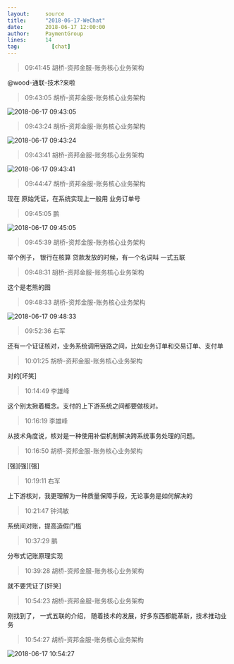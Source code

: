 ```yaml
---
layout:     source 
title:      "2018-06-17-WeChat"
date:       2018-06-17 12:00:00
author:     PaymentGroup
lines:      14 
tag:		  [chat]
---
```

> 09:41:45  胡桥-资邦金服-账务核心业务架构  
   
@wood-通联-技术?来啦  
   
> 09:43:05  胡桥-资邦金服-账务核心业务架构  
   
![2018-06-17 09:43:05](http://static.cocolian.org/img/20180617_094305.png) 
   
> 09:43:24  胡桥-资邦金服-账务核心业务架构  
   
![2018-06-17 09:43:24](http://static.cocolian.org/img/20180617_094324.png) 
   
> 09:43:41  胡桥-资邦金服-账务核心业务架构  
   
![2018-06-17 09:43:41](http://static.cocolian.org/img/20180617_094341.png) 
   
> 09:44:47  胡桥-资邦金服-账务核心业务架构  
   
现在 原始凭证，在系统实现上一般用  业务订单号  
   
> 09:45:05  鹏  
   
![2018-06-17 09:45:05](http://static.cocolian.org/img/20180617_094505.png) 
   
> 09:45:39  胡桥-资邦金服-账务核心业务架构  
   
举个例子， 银行在核算 贷款发放的时候，有一个名词叫  一式五联  
   
> 09:48:31  胡桥-资邦金服-账务核心业务架构  
   
这个是老熊的图  
   
> 09:48:33  胡桥-资邦金服-账务核心业务架构  
   
![2018-06-17 09:48:33](http://static.cocolian.org/img/20180617_094833.png) 
   
> 09:52:36  右军  
   
还有一个证证核对，业务系统调用链路之间，比如业务订单和交易订单、支付单  
   
> 10:01:25  胡桥-资邦金服-账务核心业务架构  
   
对的[坏笑]  
   
> 10:14:49  李雄峰  
   
这个别太揪着概念。支付的上下游系统之间都要做核对。  
   
> 10:16:19  李雄峰  
   
从技术角度说，核对是一种使用补偿机制解决跨系统事务处理的问题。  
   
> 10:16:50  胡桥-资邦金服-账务核心业务架构  
   
[强][强][强]  
   
> 10:19:11  右军  
   
上下游核对，我更理解为一种质量保障手段，无论事务是如何解决的  
   
> 10:21:47  钟鸿敏  
   
系统间对账，提高造假门槛  
   
> 10:37:29  鹏  
   
分布式记账原理实现  
   
> 10:39:28  胡桥-资邦金服-账务核心业务架构  
   
就不要凭证了[奸笑]  
   
> 10:54:23  胡桥-资邦金服-账务核心业务架构  
   
刚找到了， 一式五联的介绍， 随着技术的发展，好多东西都能革新，技术推动业务  
   
> 10:54:27  胡桥-资邦金服-账务核心业务架构  
   
![2018-06-17 10:54:27](http://static.cocolian.org/img/20180617_105427.png) 
   
